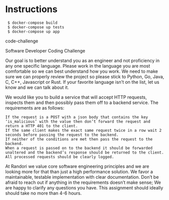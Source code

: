 # Instructions

```shell
 $ docker-compose build
 $ docker-compose up tests
 $ docker-compose up app
```


code-challenge

Software Developer Coding Challenge

Our goal is to better understand you as an engineer and not proficiency in any one specific language. Please work in the language you are most comfortable so we can best understand how you work. We need to make sure we can properly review the project so please stick to Python, Go, Java, C, C++, Javascript or Rust. If your favorite language isn’t on the list, let us know and we can talk about it.

We would like you to build a service that will accept HTTP requests, inspects them and then possibly pass them off to a backend service. The requirements are as follows:

    If the request is a POST with a json body that contains the key ‘is_malicious’ with the value then don’t forward the request and return a HTTP 401 to the client.
    If the same client makes the exact same request twice in a row wait 2 seconds before passing the request to the backend.
    If neither of the conditions are met then pass the request to the backend.
    When a request is passed on to the backend it should be forwarded unaltered and the backend’s response should be returned to the client.
    All processed requests should be clearly logged.

At Randori we value core software engineering principles and we are looking more for that than just a high performance solution. We favor a maintainable, testable implementation with clear documentation. Don’t be afraid to reach out if anything in the requirements doesn’t make sense; We are happy to clarify any questions you have. This assignment should ideally should take no more than 4-6 hours.